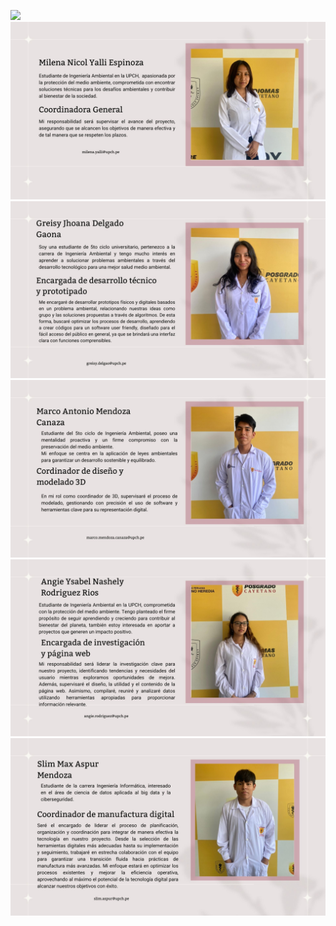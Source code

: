 ![](https://github.com/GreisyJhoana05/Grupo2-FdD/blob/main/FdD/Imagenes/Presntaci%C3%B3n.jpg)
![](https://github.com/GreisyJhoana05/Grupo2-FdD/blob/main/FdD/Imagenes/Milena.jpg)
![](https://github.com/GreisyJhoana05/Grupo2-FdD/blob/main/FdD/Imagenes/Greisy.jpg)
![](https://github.com/GreisyJhoana05/Grupo2-FdD/blob/main/FdD/Imagenes/Marco.jpg)
![](https://github.com/GreisyJhoana05/Grupo2-FdD/blob/main/FdD/Imagenes/Angie.jpg)
![](https://github.com/GreisyJhoana05/Grupo2-FdD/blob/main/FdD/Imagenes/Slim.jpg)
